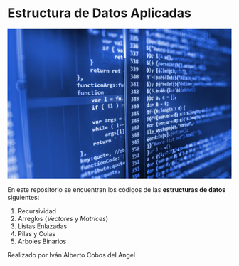 # Estructura de Datos Aplicadas 
![Imagen Estructura de Datos](./img/codigoxd.jpg)

En este repositorio se encuentran los códigos de las **estructuras de datos** siguientes:

1. Recursividad
1. Arreglos (_Vectores_ y _Matrices_)
1. Listas Enlazadas 
1. Pilas y Colas
1. Arboles Binarios

Realizado por Iván Alberto Cobos del Angel